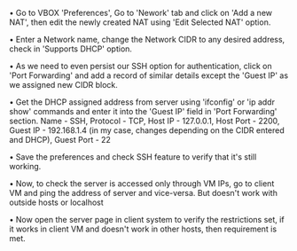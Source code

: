 • Go to VBOX 'Preferences', Go to 'Nework' tab and click on 'Add a new NAT', then edit the newly created NAT using 'Edit Selected NAT' option.

• Enter a Network name, change the Network CIDR to any desired address, check in 'Supports DHCP' option.

• As we need to even persist our SSH option for authentication, click on 'Port Forwarding' and add a record of similar details except the 'Guest IP' as we assigned new CIDR block.

• Get the DHCP assigned address from server using 'ifconfig' or 'ip addr show' commands and enter it into the 'Guest IP' field in 'Port Forwarding' section.
    Name - SSH, Protocol - TCP, Host IP - 127.0.0.1, Host Port - 2200, Guest IP - 192.168.1.4 (in my case, changes depending on the CIDR entered and DHCP), Guest Port - 22

• Save the preferences and check SSH feature to verify that it's still working.

• Now, to check the server is accessed only through VM IPs, go to client VM and ping the address of server and vice-versa. But doesn't work with outside hosts or localhost

• Now open the server page in client system to verify the restrictions set, if it works in client VM and doesn't work in other hosts, then requirement is met.
